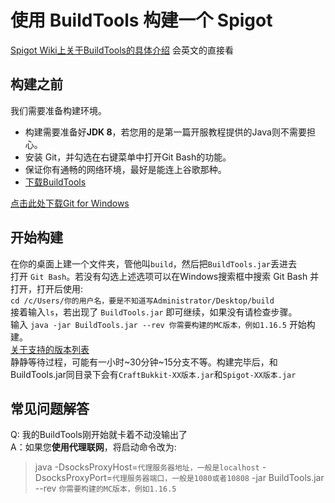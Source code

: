 # 使用 BuildTools 构建一个 Spigot
[Spigot Wiki上关于BuildTools的具体介绍](https://www.spigotmc.org/wiki/buildtools/) 会英文的直接看  

## 构建之前
我们需要准备构建环境。  
 - 构建需要准备好**JDK 8**，若您用的是第一篇开服教程提供的Java则不需要担心。
 - 安装 Git，并勾选在右键菜单中打开Git Bash的功能。
 - 保证你有通畅的网络环境，最好是能连上谷歌那种。
 - [下载BuildTools](https://hub.spigotmc.org/jenkins/job/BuildTools/lastSuccessfulBuild/artifact/target/BuildTools.jar)

[点击此处下载Git for Windows](https://github.com/git-for-windows/git/releases/latest)

## 开始构建
在你的桌面上建一个文件夹，管他叫`build`，然后把`BuildTools.jar`丢进去  
打开 `Git Bash`。若没有勾选上述选项可以在Windows搜索框中搜索 Git Bash 并打开，打开后使用:  
`cd /c/Users/你的用户名，要是不知道写Administrator/Desktop/build`  
接着输入`ls`，若出现了 `BuildTools.jar` 即可继续，如果没有请检查步骤。  
输入 `java -jar BuildTools.jar --rev 你需要构建的MC版本，例如1.16.5` 开始构建。  
[关于支持的版本列表](https://www.spigotmc.org/wiki/buildtools/#versions)  
静静等待过程，可能有一小时~30分钟~15分支不等。构建完毕后，和BuildTools.jar同目录下会有`CraftBukkit-XX版本.jar`和`Spigot-XX版本.jar`  

## 常见问题解答

Q: 我的BuildTools刚开始就卡着不动没输出了  
A：如果您**使用代理联网**，将启动命令改为:   
> java -DsocksProxyHost=`代理服务器地址，一般是localhost` -DsocksProxyPort=`代理服务器端口，一般是1080或者10808` -jar BuildTools.jar --rev `你需要构建的MC版本，例如1.16.5`